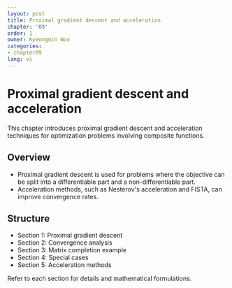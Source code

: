 ```yaml
---
layout: post
title: Proximal gradient descent and acceleration
chapter: '09'
order: 1
owner: Kyeongmin Woo
categories:
- chapter09
lang: vi
---
```


# Proximal gradient descent and acceleration

This chapter introduces proximal gradient descent and acceleration techniques for optimization problems involving composite functions.

## Overview
- Proximal gradient descent is used for problems where the objective can be split into a differentiable part and a non-differentiable part.
- Acceleration methods, such as Nesterov's acceleration and FISTA, can improve convergence rates.

## Structure
- Section 1: Proximal gradient descent
- Section 2: Convergence analysis
- Section 3: Matrix completion example
- Section 4: Special cases
- Section 5: Acceleration methods

Refer to each section for details and mathematical formulations.
